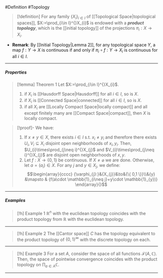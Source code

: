 #Definition #Topology 

> [!definition]
> For any family $\{ X_{i} \}_{i\in I}$ of [[Topological Space|topological spaces]], $X:=\prod_{i\in I}^{}X_{i}$ is endowed with a ***product topology***, which is the [[initial topology]] of the projections $\pi_{i}:X\to X_{i}$. 
- **Remark**: By [[Initial Topology|Lemma 2]], for any topological space $Y$, a map $f:Y\to X$ is continuous if and only if $\pi_{i}\circ f:Y\to X_{i}$ is continuous for all $i\in I$.
---
##### Properties
> [!lemma] Theorem 1
> Let $X:=\prod_{i\in I}^{}X_{i}$. 
> 1. if $X_{i}$ is [[Hausdorff Space|Hausdorff]] for all $i\in I$, so is $X$.
> 2. if $X_{i}$ is [[Connected Space|connected]] for all $i\in I$, so is $X$.
> 3. if all $X_{i}$ are [[Locally Compact Space|locally compact]] and all except finitely many are [[Compact Space|compact]], then $X$ is locally compact.

> [!proof]-
> We have:
> 1. If $x\neq y\in X$, there exists $i\in I$ s.t. $x_{i}\neq y_{i}$ and therefore there exists $U_{i},V_{i}\subseteq X_{i}$ disjoint open neighborhoods of $x_{i},y_{i}$. Then, $U_{i}\times\prod_{j\neq i}^{}X_{j}$ and $V_{i}\times\prod_{j\neq i}^{}X_{j}$ are disjoint open neighborhoods of $x,y$.
> 2. Let $f: X\to \{ 0,1 \}$ be continuous. If $X\neq \varnothing$ we are done. Otherwise, let $a=(a_{i})\in X$. For any $j$ and $y\in X_{j}$, we define: $$\begin{array}{cccc} {\varphi_{j}:}&{X_{j}}&\to&{\{ 0,1 \}}\\&{y} &\mapsto & {f(a\cdot \mathbb{1}_{i\neq j}+y\cdot \mathbb{1}_{y})} \end{array}{}$$
---
##### Examples
> [!h] Example 1
> $\mathbb{R}^n$ with the euclidean topology coincides with the product topology from $\mathbb{R}$ with the euclidean topology.
---
> [!h] Example 2
> The [[Cantor space]] $C$ has the topology equivalent to the product topology of $\{ 0,1 \}^\infty$ with the discrete topology on each.
---
> [!h] Example 3
> For a set $A$, consider the space of all functions $\mathcal{F}(A,\mathbb{C})$. Then, the space of pointwise convergence coincides with the product topology on $\prod_{a\in A}\mathbb{C}$.
---
